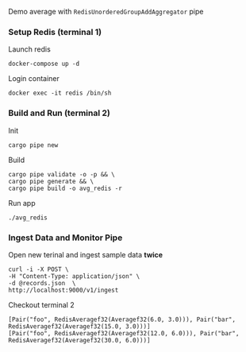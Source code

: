 Demo average with `RedisUnorderedGroupAddAggregator` pipe
### Setup Redis (terminal 1)
Launch redis
```
docker-compose up -d
```
Login container
```
docker exec -it redis /bin/sh
```
### Build and Run (terminal 2)
Init
```
cargo pipe new
```
Build
```
cargo pipe validate -o -p && \
cargo pipe generate && \
cargo pipe build -o avg_redis -r
```
Run app
```
./avg_redis
```
### Ingest Data and Monitor Pipe 
Open new terinal and ingest sample data **twice**
```
curl -i -X POST \
-H "Content-Type: application/json" \
-d @records.json  \
http://localhost:9000/v1/ingest
```
Checkout terminal 2
```
[Pair("foo", RedisAveragef32(Averagef32(6.0, 3.0))), Pair("bar", RedisAveragef32(Averagef32(15.0, 3.0)))]
[Pair("foo", RedisAveragef32(Averagef32(12.0, 6.0))), Pair("bar", RedisAveragef32(Averagef32(30.0, 6.0)))]
```
